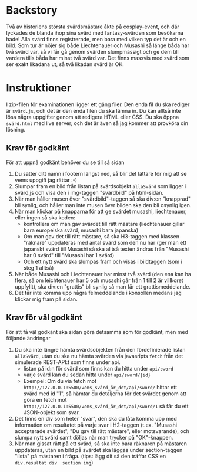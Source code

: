 # Backstory 

Två av historiens största svärdsmästare åkte på cosplay-event, och där lyckades de blanda ihop sina svärd med fantasy-svärden som besökarna hade! Alla svärd finns registrerade, men bara med vilken typ det är och en bild. Som tur är nöjer sig både Liechtenauer och Musashi så länge båda har två svärd var, så vi får gå genom svärden slumpmässigt och ge dem till vardera tills båda har minst två svärd var. Det finns massvis med svärd som ser exakt likadana ut, så två likadan svärd är OK.

# Instruktioner

I zip-filen för examinationen ligger ett gäng filer. Den enda fil du ska rediger är `svärd.js`, och det är den enda filen du ska lämna in. Du kan alltså inte lösa några uppgifter genom att redigera HTML eller CSS.
Du ska öppna `svärd.html` med live server, och det är även så jag kommer att provköra din lösning.

## Krav för godkänt

För att uppnå godkänt behöver du se till så sidan 
1. Du sätter ditt namn i footern längst ned, så blir det lättare för mig att se vems uppgift jag rättar :-)
2. Slumpar fram en bild från listan på svärdsobjekt `allaSvärd` som ligger i svärd.js och visa den i img-taggen "svärdbild" på html-sidan.
3. När man håller musen över "svärdbild"-taggen så ska div:en "knapprad" bli synlig, och håller man inte musen över bilden ska den bli osynlig igen.
4. När man klickar på knapparna för att ge svärdet musashi, liechtenauer, eller ingen så ska koden:
    * kontrollera om man gav svärdet till rätt mästare (liechtenauer gillar bara europeiska svärd, musashi bara japanska)
    * Om man gav det till rätt mästare, så ska H3-taggen med klassen "räknare" uppdateras med antal svärd som den nu har (ger man ett japanskt svärd till Musashi så ska alltså texten ändras från "Musashi har 0 svärd" till "Musashi har 1 svärd)
    * Och ett nytt svärd ska slumpas fram och visas i bildtaggen (som i steg 1 alltså)
5. När både Musashi och Liechtenauer har minst två svärd (den ena kan ha flera, så om leichtenauer har 5 och musashi går från 1 till 2 är villkoret uppfyllt), ska div:en "grattis" bli synlig så man får ett grattismeddelande.
6. Det får inte komma upp några felmeddelande i konsollen medans jag klickar mig fram på sidan. 

## Krav för väl godkänt

För att få väl godkänt ska sidan göra detsamma som för godkänt, men med följande ändringar
1. Du ska inte längre hämta svärdsobjekten från den fördefinierade listan ``allaSvärd``, utan du ska nu hämta svärden via javasripts `fetch` från det simulerade REST-API:t som finns under api.
    * listan på id:n för svärd som finns kan du hitta under `api/sword`
    * varje svärd kan du sedan hitta under `api/sword/{id}` 
    * Exempel: Om du via fetch mot `http://127.0.0.1:5500/vems_svärd_är_det/api/sword/` hittar ett svärd med id "1", så hämtar du detaljerna för det svärdet genom att göra en fetch mot `http://127.0.0.1:5500/vems_svärd_är_det/api/sword/1` så får du ett JSON-objekt som svar.
2. Det finns en div som heter "svar", den ska du låta komma upp med information om resultatet på varje svar i H2-taggen (t.ex. "Musashi accepterade svärdet", "Du gav till rätt mästare", eller motsvarande), och slumpa nytt svärd samt döljas när man trycker på "OK"-knappen.
3. När man gissat rätt på ett svärd, så ska inte bara räknaren på mästaren uppdateras, utan en bild på svärdet ska läggas under section-taggen "lista" på mästaren i fråga. (tips: lägg dit så den träffar CSS:en `div.resultat div 
section img`) 
    

    

